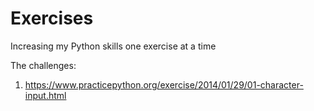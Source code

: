 # Exercises
Increasing my Python skills one exercise at a time

The challenges: 
1. https://www.practicepython.org/exercise/2014/01/29/01-character-input.html
